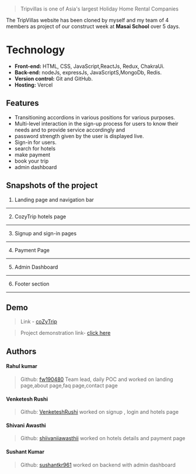

<br>

> Tripvillas is one of Asia's largest Holiday Home Rental Companies

The TripVillas website has been cloned by myself and my team of 4 members as project of our construct week at **Masai School** over 5 days.




  
# Technology

- **Front-end:** HTML, CSS, JavaScript,ReactJs, Redux, ChakraUi.
- **Back-end:** nodeJs, expressJs, JavaScriptS,MongoDb, Redis.
- **Version control:** Git and GitHub.
- **Hosting:** Vercel

  
## Features

- Transitioning accordions in various positions for various
purposes.
- Multi-level interaction in the sign-up process for users to
know their needs and to provide service accordingly and
- password strength given by the user is displayed live.
- Sign-in for users.
- search for hotels
- make payment
- book your trip
- admin dashboard

## Snapshots of the project

1. Landing page and navigation bar


*******************************************************************************

2. CozyTrip hotels page


*******************************************************************************

3. Signup and sign-in pages
    


*******************************************************************************

4. Payment Page
    

*******************************************************************************

5. Admin Dashboard
   

***********************************************************************

6. Footer section


***********************************************************************

 
## Demo

>Link - [coZyTrip](https://cozytrip.vercel.app/)

>Project demonstration link- 
<a href="https://drive.google.com/file/d/1geqyM9R4jjYAm7CxLsHIu-v-4X2WI17t/view?usp=share_link">click here</a>


  
## Authors



#### Rahul kumar
> Github: [fw190480](https://github.com/fw190480)
Team lead, daily POC and worked on landing page,about page,faq page,contact page

#### Venketesh Rushi
>Github: [VenketeshRushi](https://github.com/VenketeshRushi)
worked on signup , login and hotels page

#### Shivani  Awasthi
>Github: [shiivaniiawasthii](https://github.com/shiivaniiawasthii)
worked on hotels details and payment page

#### Sushant Kumar
>Github: [sushantkr961](https://github.com/sushantkr961)
worked on backend with admin dashboard





